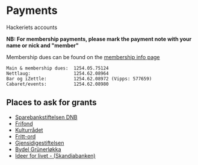 # Payments

Hackeriets accounts

**NB: For membership payments, please mark the payment note with your name or nick and "member"**

Membership dues can be found on the [membership info page](./Membership.md)

```
Main & membership dues:  1254.05.75124
Nettlaug:                1254.62.08964
Bar og iZettle:          1254.62.08972 (Vipps: 577659)
Cabaret/events:          1254.62.08980
```

## Places to ask for grants

- [Sparebankstiftelsen DNB](http://sparebankstiftelsen.no/)
- [Frifond](http://frifond.no/)
- [Kulturrådet](http://www.kulturradet.no/kan-eg-fa-stotte)
- [Fritt-ord](http://www.frittord.no/)
- [Gjensidigestiftelsen](http://www.gjensidigestiftelsen.no/no/sok-stotte)
- [Bydel Grünerløkka](https://www.oslo.kommune.no/politikk-og-administrasjon/tilskudd-legater-og-stipend/frivillig-arbeid/frivillighetsmidler-i-bydel-grunerlokka/)
- [Ideer for livet - (Skandiabanken)](https://skandiabanken.no/ideer-for-livet/om-ideer-for-livet1/)
